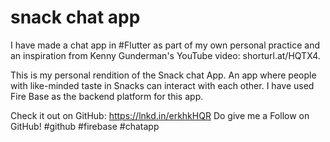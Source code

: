 # snack chat app
I have made a chat app in #Flutter as part of my own personal practice and an inspiration from Kenny Gunderman's YouTube video: shorturl.at/HQTX4.

This is my personal rendition of the Snack chat App. An app where people with like-minded taste in Snacks can interact with each other. I have used Fire Base as the backend platform for this app.

Check it out on GitHub: https://lnkd.in/erkhkHQR
Do give me a Follow on GitHub! #github #firebase #chatapp
